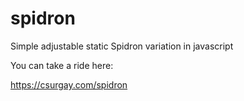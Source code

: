 # spidron
Simple adjustable static Spidron variation in javascript

You can take a ride here:

https://csurgay.com/spidron
